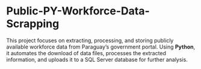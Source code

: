 # Public-PY-Workforce-Data-Scrapping
This project focuses on extracting, processing, and storing publicly available workforce data from Paraguay’s government portal. Using **Python**, it automates the download of data files, processes the extracted information, and uploads it to a SQL Server database for further analysis.  
